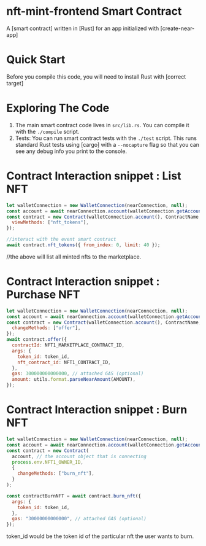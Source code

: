 # nft-mint-frontend Smart Contract

A [smart contract] written in [Rust] for an app initialized with [create-near-app]

# Quick Start

Before you compile this code, you will need to install Rust with [correct target]

# Exploring The Code

1. The main smart contract code lives in `src/lib.rs`. You can compile it with
   the `./compile` script.
2. Tests: You can run smart contract tests with the `./test` script. This runs
   standard Rust tests using [cargo] with a `--nocapture` flag so that you
   can see any debug info you print to the console.

# Contract Interaction snippet : List NFT

```js
let walletConnection = new WalletConnection(nearConnection, null);
const account = await nearConnection.account(walletConnection.getAccountId());
const contract = new Contract(walletConnection.account(), ContractName, {
  viewMethods: ["nft_tokens"],
});

//interact with the event smart contract
await contract.nft_tokens({ from_index: 0, limit: 40 });
```

//the above will list all minted nfts to the marketplace.

# Contract Interaction snippet : Purchase NFT

```js
let walletConnection = new WalletConnection(nearConnection, null);
const account = await nearConnection.account(walletConnection.getAccountId());
const contract = new Contract(walletConnection.account(), ContractName, {
  changeMethods: ["offer"],
});
await contract.offer({
  contractId: NFT1_MARKETPLACE_CONTRACT_ID,
  args: {
    token_id: token_id,
    nft_contract_id: NFT1_CONTRACT_ID,
  },
  gas: 300000000000000, // attached GAS (optional)
  amount: utils.format.parseNearAmount(AMOUNT),
});
```

# Contract Interaction snippet : Burn NFT

```js
let walletConnection = new WalletConnection(nearConnection, null);
const account = await nearConnection.account(walletConnection.getAccountId());
const contract = new Contract(
  account, // the account object that is connecting
  process.env.NFT1_OWNER_ID,
  {
    changeMethods: ["burn_nft"],
  }
);

const contractBurnNFT = await contract.burn_nft({
  args: {
    token_id: token_id,
  },
  gas: "30000000000000", // attached GAS (optional)
});
```

token_id would be the token id of the particular nft the user wants to burn.
